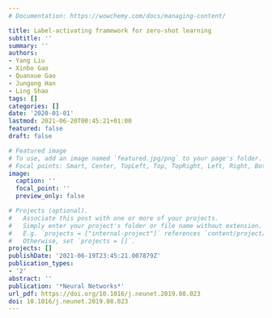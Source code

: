 ```yaml
---
# Documentation: https://wowchemy.com/docs/managing-content/

title: Label-activating framework for zero-shot learning
subtitle: ''
summary: ''
authors:
- Yang Liu
- Xinbo Gao
- Quanxue Gao
- Jungong Han
- Ling Shao
tags: []
categories: []
date: '2020-01-01'
lastmod: 2021-06-20T00:45:21+01:00
featured: false
draft: false

# Featured image
# To use, add an image named `featured.jpg/png` to your page's folder.
# Focal points: Smart, Center, TopLeft, Top, TopRight, Left, Right, BottomLeft, Bottom, BottomRight.
image:
  caption: ''
  focal_point: ''
  preview_only: false

# Projects (optional).
#   Associate this post with one or more of your projects.
#   Simply enter your project's folder or file name without extension.
#   E.g. `projects = ["internal-project"]` references `content/project/deep-learning/index.md`.
#   Otherwise, set `projects = []`.
projects: []
publishDate: '2021-06-19T23:45:21.007879Z'
publication_types:
- '2'
abstract: ''
publication: '*Neural Networks*'
url_pdf: https://doi.org/10.1016/j.neunet.2019.08.023
doi: 10.1016/j.neunet.2019.08.023
---
```

